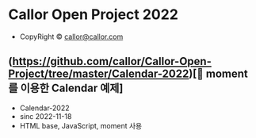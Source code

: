 # Callor Open Project 2022

- CopyRight &copy; callor@callor.com

## (https://github.com/callor/Callor-Open-Project/tree/master/Calendar-2022)[:bear: moment 를 이용한 Calendar 예제]

- Calendar-2022
- sinc 2022-11-18
- HTML base, JavaScript, moment 사용
